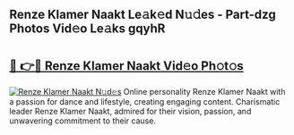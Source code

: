 ## Renze Klamer Naakt Le𝚊k𝚎d N𝚞𝚍es - Part-dzg Photos Vid𝚎o Le𝚊ks gqyhR

# <h2><a href="http://fb79b7x.evod.top/?m=Renze+Klamer+Naakt">🔗 👉🔴 Renze Klamer Naakt Vid𝚎o Ph𝚘t𝚘s</a></h2>

[![Renze Klamer Naakt N𝚞d𝚎s](https://i.imgur.com/8V9OHl7.gif)](http://fb79b7x.evod.top/?m=Renze+Klamer+Naakt)
Online personality Renze Klamer Naakt with a passion for dance and lifestyle, creating engaging content. Charismatic leader Renze Klamer Naakt, admired for their vision, passion, and unwavering commitment to their cause. 

